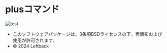 # plusコマンド

![test](https://github.com/Leftback/robosys2024/actions/workflows/test.yml/badge.svg)








* このソフトウェアパッケージは，3条項BSDライセンスの下，再頒布および使用が許可されます．
* © 2024 Leftback

